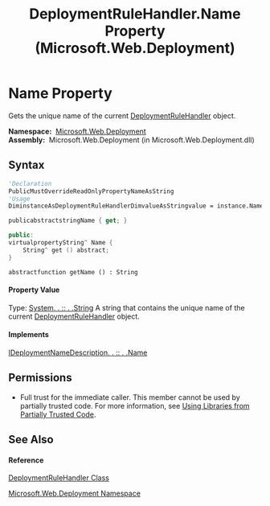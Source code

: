 ﻿---
title: DeploymentRuleHandler.Name Property  (Microsoft.Web.Deployment)
TOCTitle: Name Property
ms:assetid: P:Microsoft.Web.Deployment.DeploymentRuleHandler.Name
ms:mtpsurl: https://msdn.microsoft.com/en-us/library/microsoft.web.deployment.deploymentrulehandler.name(v=VS.90)
ms:contentKeyID: 20208693
ms.date: 05/02/2012
mtps_version: v=VS.90
f1_keywords:
- Microsoft.Web.Deployment.DeploymentRuleHandler.Name
- Microsoft.Web.Deployment.DeploymentRuleHandler.get_Name
dev_langs:
- CSharp
- JScript
- VB
- c++
api_location:
- Microsoft.Web.Deployment.dll
api_name:
- Microsoft.Web.Deployment.DeploymentRuleHandler.get_Name
- Microsoft.Web.Deployment.DeploymentRuleHandler.Name
api_type:
- Managed
topic_type:
- apiref
- kbSyntax
product_family_name: VS
ROBOTS: INDEX,FOLLOW
---

# Name Property

Gets the unique name of the current [DeploymentRuleHandler](deploymentrulehandler-class-microsoft-web-deployment.md) object.

**Namespace:**  [Microsoft.Web.Deployment](microsoft-web-deployment-namespace.md)  
**Assembly:**  Microsoft.Web.Deployment (in Microsoft.Web.Deployment.dll)

## Syntax

``` vb
'Declaration
PublicMustOverrideReadOnlyPropertyNameAsString
'Usage
DiminstanceAsDeploymentRuleHandlerDimvalueAsStringvalue = instance.Name
```

``` csharp
publicabstractstringName { get; }
```

``` c++
public:
virtualpropertyString^ Name {
    String^ get () abstract;
}
```

``` jscript
abstractfunction getName () : String
```

#### Property Value

Type: [System. . :: . .String](https://msdn.microsoft.com/en-us/library/s1wwdcbf\(v=vs.90\))  
A string that contains the unique name of the current [DeploymentRuleHandler](deploymentrulehandler-class-microsoft-web-deployment.md) object.  

#### Implements

[IDeploymentNameDescription. . :: . .Name](ideploymentnamedescription-name-property-microsoft-web-deployment.md)  

## Permissions

  - Full trust for the immediate caller. This member cannot be used by partially trusted code. For more information, see [Using Libraries from Partially Trusted Code](https://msdn.microsoft.com/en-us/library/8skskf63\(v=vs.90\)).

## See Also

#### Reference

[DeploymentRuleHandler Class](deploymentrulehandler-class-microsoft-web-deployment.md)

[Microsoft.Web.Deployment Namespace](microsoft-web-deployment-namespace.md)

